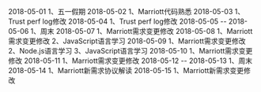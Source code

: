 2018-05-01
1、五一假期
2018-05-02
1、Marriott代码熟悉
2018-05-03
1、Trust perf log修改
2018-05-04
1、Trust perf log修改
2018-05-05 -- 2018-05-06
1、周末
2018-05-07
1、Marriott需求变更修改
2018-05-08
1、Marriott需求变更修改
2、JavaScript语言学习
2018-05-09
1、Marriott需求变更修改
2、Node.js语言学习
3、JavaScript语言学习
2018-05-10
1、Marriott需求变更修改
2018-05-11
1、Marriott需求变更修改
2018-05-12 -- 2018-05-13
1、周末
2018-05-14
1、Marriott新需求协议解读 
2018-05-15
1、Marriott新需求变更修改